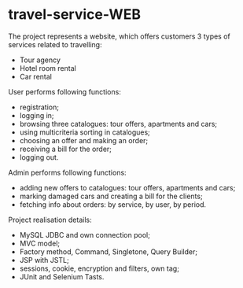 # travel-service-WEB

The project represents a website, which offers customers 3 types of services related to travelling:
- Tour agency
- Hotel room rental
- Car rental

User performs following functions:
- registration;
- logging in;
- browsing three catalogues: tour offers, apartments and cars;
- using multicriteria sorting in catalogues;
- choosing an offer and making an order;
- receiving a bill for the order;
- logging out.

Admin performs following functions:
- adding new offers to catalogues: tour offers, apartments and cars;
- marking damaged cars and creating a bill for the clients;
- fetching info about orders: by service, by user, by period.

Project realisation details:
- MySQL JDBC and own connection pool;
- MVC model;
- Factory method, Command, Singletone, Query Builder;
- JSP with JSTL;
- sessions, cookie, encryption and filters, own tag;
- JUnit and Selenium Tasts.
